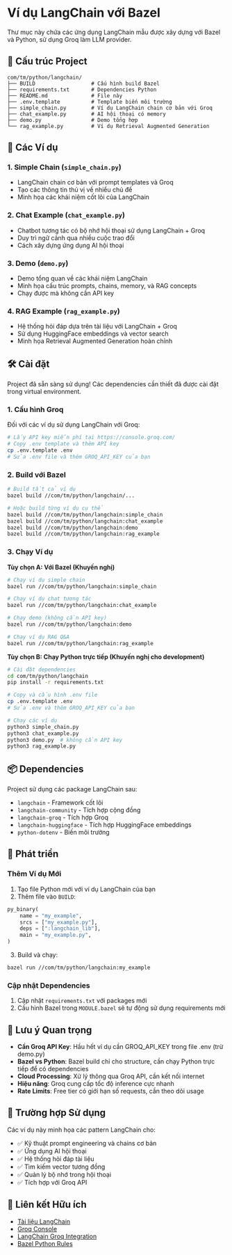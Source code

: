 # Ví dụ LangChain với Bazel

Thư mục này chứa các ứng dụng LangChain mẫu được xây dựng với Bazel và Python, sử dụng Groq làm LLM provider.

## 📁 Cấu trúc Project

```
com/tm/python/langchain/
├── BUILD                  # Cấu hình build Bazel
├── requirements.txt       # Dependencies Python
├── README.md              # File này
├── .env.template          # Template biến môi trường
├── simple_chain.py        # Ví dụ LangChain chain cơ bản với Groq
├── chat_example.py        # AI hội thoại có memory
├── demo.py                # Demo tổng hợp
└── rag_example.py         # Ví dụ Retrieval Augmented Generation
```

## 🚀 Các Ví dụ

### 1. Simple Chain (`simple_chain.py`)
- LangChain chain cơ bản với prompt templates và Groq
- Tạo các thông tin thú vị về nhiều chủ đề
- Minh họa các khái niệm cốt lõi của LangChain

### 2. Chat Example (`chat_example.py`) 
- Chatbot tương tác có bộ nhớ hội thoại sử dụng LangChain + Groq
- Duy trì ngữ cảnh qua nhiều cuộc trao đổi
- Cách xây dựng ứng dụng AI hội thoại

### 3. Demo (`demo.py`)
- Demo tổng quan về các khái niệm LangChain
- Minh họa cấu trúc prompts, chains, memory, và RAG concepts
- Chạy được mà không cần API key

### 4. RAG Example (`rag_example.py`)
- Hệ thống hỏi đáp dựa trên tài liệu với LangChain + Groq
- Sử dụng HuggingFace embeddings và vector search
- Minh họa Retrieval Augmented Generation hoàn chỉnh

## 🛠️ Cài đặt

Project đã sẵn sàng sử dụng! Các dependencies cần thiết đã được cài đặt trong virtual environment.

### 1. Cấu hình Groq

Đối với các ví dụ sử dụng LangChain với Groq:

```bash
# Lấy API key miễn phí tại https://console.groq.com/
# Copy .env template và thêm API key
cp .env.template .env
# Sửa .env file và thêm GROQ_API_KEY của bạn
```

### 2. Build với Bazel

```bash
# Build tất cả ví dụ
bazel build //com/tm/python/langchain/...

# Hoặc build từng ví dụ cụ thể
bazel build //com/tm/python/langchain:simple_chain
bazel build //com/tm/python/langchain:chat_example  
bazel build //com/tm/python/langchain:demo
bazel build //com/tm/python/langchain:rag_example
```

### 3. Chạy Ví dụ

**Tùy chọn A: Với Bazel (Khuyến nghị)**
```bash
# Chạy ví dụ simple chain
bazel run //com/tm/python/langchain:simple_chain

# Chạy ví dụ chat tương tác
bazel run //com/tm/python/langchain:chat_example

# Chạy demo (không cần API key)
bazel run //com/tm/python/langchain:demo

# Chạy ví dụ RAG Q&A
bazel run //com/tm/python/langchain:rag_example
```

**Tùy chọn B: Chạy Python trực tiếp (Khuyến nghị cho development)**
```bash
# Cài đặt dependencies
cd com/tm/python/langchain
pip install -r requirements.txt

# Copy và cấu hình .env file  
cp .env.template .env
# Sửa .env và thêm GROQ_API_KEY của bạn

# Chạy các ví dụ
python3 simple_chain.py
python3 chat_example.py
python3 demo.py  # không cần API key
python3 rag_example.py
```

## 📦 Dependencies

Project sử dụng các package LangChain sau:

- `langchain` - Framework cốt lõi
- `langchain-community` - Tích hợp cộng đồng 
- `langchain-groq` - Tích hợp Groq
- `langchain-huggingface` - Tích hợp HuggingFace embeddings
- `python-dotenv` - Biến môi trường

## 🔧 Phát triển

### Thêm Ví dụ Mới

1. Tạo file Python mới với ví dụ LangChain của bạn
2. Thêm file vào `BUILD`:

```python
py_binary(
    name = "my_example",
    srcs = ["my_example.py"],
    deps = [":langchain_lib"],
    main = "my_example.py",
)
```

3. Build và chạy:

```bash
bazel run //com/tm/python/langchain:my_example
```

### Cập nhật Dependencies

1. Cập nhật `requirements.txt` với packages mới
2. Cấu hình Bazel trong `MODULE.bazel` sẽ tự động sử dụng requirements mới

## 🚨 Lưu ý Quan trọng

- **Cần Groq API Key**: Hầu hết ví dụ cần GROQ_API_KEY trong file .env (trừ demo.py)
- **Bazel vs Python**: Bazel build chỉ cho structure, cần chạy Python trực tiếp để có dependencies
- **Cloud Processing**: Xử lý thông qua Groq API, cần kết nối internet
- **Hiệu năng**: Groq cung cấp tốc độ inference cực nhanh
- **Rate Limits**: Free tier có giới hạn số requests, cần theo dõi usage

## 🎯 Trường hợp Sử dụng

Các ví dụ này minh họa các pattern LangChain cho:

- ✅ Kỹ thuật prompt engineering và chains cơ bản
- ✅ Ứng dụng AI hội thoại  
- ✅ Hệ thống hỏi đáp tài liệu
- ✅ Tìm kiếm vector tương đồng
- ✅ Quản lý bộ nhớ trong hội thoại
- ✅ Tích hợp với Groq API

## 🔗 Liên kết Hữu ích

- [Tài liệu LangChain](https://python.langchain.com/)
- [Groq Console](https://console.groq.com/)
- [LangChain Groq Integration](https://python.langchain.com/docs/integrations/chat/groq)
- [Bazel Python Rules](https://github.com/bazelbuild/rules_python)